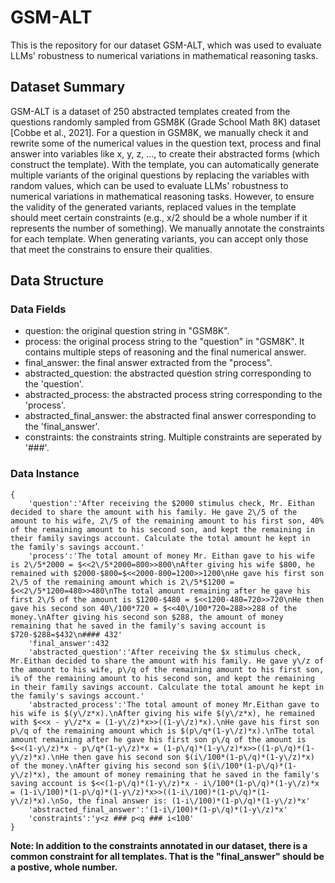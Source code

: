 # GSM-ALT
This is the repository for our dataset GSM-ALT, which was used to evaluate LLMs' robustness to numerical variations in mathematical reasoning tasks.

## Dataset Summary
GSM-ALT is a dataset of 250 abstracted templates created from the questions randomly sampled from GSM8K (Grade School Math 8K) dataset \[Cobbe et al., 2021\]. 
For a question in GSM8K, we manually check it and rewrite some of the numerical values in the question text, process and final answer into variables like x, y, z, ..., to create their abstracted forms (which construct the template).
With the template, you can automatically generate multiple variants of the original questions by replacing the variables with random values, which can be used to evaluate LLMs' robustness to numerical variations in mathematical reasoning tasks.
However, to ensure the validity of the generated variants, replaced values in the template should meet certain constraints (e.g., x/2 should be a whole number if it represents the number of something). 
We manually annotate the constraints for each template.
When generating variants, you can accept only those that meet the constrains to ensure their qualities.

## Data Structure

### Data Fields
- question: the original question string in "GSM8K".
- process: the original process string to the "question" in "GSM8K". It contains multiple steps of reasoning and the final numerical answer.
- final_answer: the final answer extracted from the "process".
- abstracted_question: the abstracted question string corresponding to the 'question'.
- abstracted_process: the abstracted process string corresponding to the 'process'.
- abstracted_final_answer: the abstracted final answer corresponding to the 'final_answer'.
- constraints: the constraints string. Multiple constraints are seperated by '###'.

### Data Instance
```
{
    'question':'After receiving the $2000 stimulus check, Mr. Eithan decided to share the amount with his family. He gave 2\/5 of the amount to his wife, 2\/5 of the remaining amount to his first son, 40% of the remaining amount to his second son, and kept the remaining in their family savings account. Calculate the total amount he kept in the family's savings account.'
    'process':'The total amount of money Mr. Eithan gave to his wife is 2\/5*2000 = $<<2\/5*2000=800>>800\nAfter giving his wife $800, he remained with $2000-$800=$<<2000-800=1200>>1200\nHe gave his first son 2\/5 of the remaining amount which is 2\/5*$1200 = $<<2\/5*1200=480>>480\nThe total amount remaining after he gave his first 2\/5 of the amount is $1200-$480 = $<<1200-480=720>>720\nHe then gave his second son 40\/100*720 = $<<40\/100*720=288>>288 of the money.\nAfter giving his second son $288, the amount of money remaining that he saved in the family's saving account is $720-$288=$432\n#### 432'
    'final_answer':432
    'abstracted_question':'After receiving the $x stimulus check, Mr.Eithan decided to share the amount with his family. He gave y\/z of the amount to his wife, p\/q of the remaining amount to his first son, i% of the remaining amount to his second son, and kept the remaining in their family savings account. Calculate the total amount he kept in the family's savings account.'
    'abstracted_process':'The total amount of money Mr.Eithan gave to his wife is $(y\/z*x).\nAfter giving his wife $(y\/z*x), he remained with $<<x - y\/z*x = (1-y\/z)*x>>((1-y\/z)*x).\nHe gave his first son p\/q of the remaining amount which is $(p\/q*(1-y\/z)*x).\nThe total amount remaining after he gave his first son p\/q of the amount is $<<(1-y\/z)*x - p\/q*(1-y\/z)*x = (1-p\/q)*(1-y\/z)*x>>((1-p\/q)*(1-y\/z)*x).\nHe then gave his second son $(i\/100*(1-p\/q)*(1-y\/z)*x) of the money.\nAfter giving his second son $(i\/100*(1-p\/q)*(1-y\/z)*x), the amount of money remaining that he saved in the family's saving account is $<<(1-p\/q)*(1-y\/z)*x - i\/100*(1-p\/q)*(1-y\/z)*x = (1-i\/100)*(1-p\/q)*(1-y\/z)*x>>((1-i\/100)*(1-p\/q)*(1-y\/z)*x).\nSo, the final answer is: (1-i\/100)*(1-p\/q)*(1-y\/z)*x'
    'abstracted_final_answer':'(1-i\/100)*(1-p\/q)*(1-y\/z)*x'
    'constraints':'y<z ### p<q ### i<100'
}
```
**Note: In addition to the constraints annotated in our dataset, there is a common constraint for all templates. That is the "final_answer" should be a postive, whole number.**
